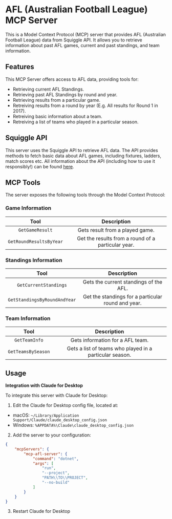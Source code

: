 # AFL (Australian Football League) MCP Server

This is a Model Context Protocol (MCP) server that provides AFL (Australian Football League) data from Squiggle API. It allows you to retrieve information about past AFL games, current and past standings, and team information.

## Features

This MCP Server offers access to AFL data, providing tools for:

- Retrieving current AFL Standings.
- Retrieving past AFL Standings by round and year.
- Retrieving results from a particular game.
- Retreiving results from a round by year (E.g. All results for Round 1 in 2017).
- Retreiving basic information about a team.
- Retreiving a list of teams who played in a particular season.

## Squiggle API

This server uses the Squiggle API to retrieve AFL data. The API provides methods to fetch basic data about AFL games, including fixtures, ladders, match scores etc. All information about the API (including how to use it responsibly!) can be found [here](https://api.squiggle.com.au/).

## MCP Tools

The server exposes the following tools through the Model Context Protocol:

### Game Information

| **Tool** | **Description** |
|:--------:|:---------------:|
| `GetGameResult` | Gets result from a played game. |
| `GetRoundResultsByYear` | Get the results from a round of a particular year. |

### Standings Information

| **Tool** | **Description** |
|:--------:|:---------------:|
| `GetCurrentStandings` | Gets the current standings of the AFL. |
| `GetStandingsByRoundAndYear` | Get the standings for a particular round and year. |

### Team Information

| **Tool** | **Description** |
|:--------:|:---------------:|
| `GetTeamInfo` | Gets information for a AFL team. |
| `GetTeamsBySeason` | Gets a list of teams who played in a particular season. |

## Usage

**Integration with Claude for Desktop**

To integrate this server with Claude for Desktop:

1. Edit the Claude for Desktop config file, located at:

- macOS: `~/Library/Application Support/Claude/claude_desktop_config.json`
- Windows: `%APPDATA%\Claude\claude_desktop_config.json`

2. Add the server to your configuration:

```json
{
    "mcpServers": {
        "mcp-afl-server": {
            "command": "dotnet",
            "args": [
                "run",
                "--project",
                "PATH\\TO\\PROJECT",
                "--no-build"
            ]
        }
    }
}
```

3. Restart Claude for Desktop
